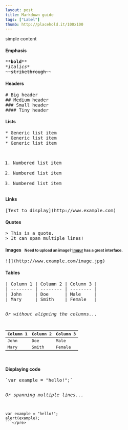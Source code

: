 ```yaml
---
layout: post
title: Markdown guide
tags: ["Label"]
thumb: http://placehold.it/100x100
---
```

simple content <!--more-->
<h4>Emphasis</h4>
<pre>**<strong>bold</strong>**
*<em>italics</em>*
~~<strike>strikethrough</strike>~~</pre>

<h4>Headers</h4>
<pre># Big header
## Medium header
### Small header
#### Tiny header</pre>

<h4>Lists</h4>
<pre>* Generic list item
* Generic list item
* Generic list item

1. Numbered list item
2. Numbered list item
3. Numbered list item</pre>

<h4>Links</h4>
<pre>[Text to display](http://www.example.com)</pre>

<h4>Quotes</h4>
<pre>> This is a quote.
> It can span multiple lines!</pre>

<h4>Images &nbsp; <small>Need to upload an image? <a href="http://imgur.com/" target="_blank">Imgur</a> has a great interface.</small></h4>
<pre>![](http://www.example.com/image.jpg)</pre>

<h4>Tables</h4>
<pre>| Column 1 | Column 2 | Column 3 |
| -------- | -------- | -------- |
| John     | Doe      | Male     |
| Mary     | Smith    | Female   |

<em>Or without aligning the columns...</em>

| Column 1 | Column 2 | Column 3 |
| -------- | -------- | -------- |
| John | Doe | Male |
| Mary | Smith | Female |
</pre>

<h4>Displaying code</h4>
<pre>`var example = "hello!";`

<em>Or spanning multiple lines...</em>

```
var example = "hello!";
alert(example);
```</pre>